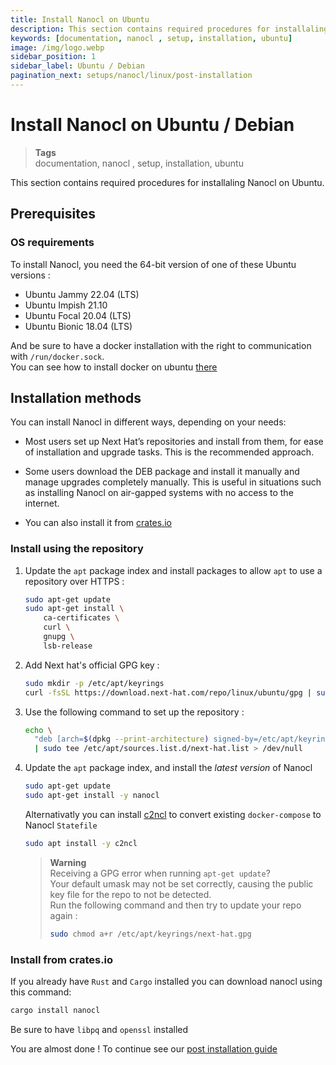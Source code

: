 ```yaml
---
title: Install Nanocl on Ubuntu
description: This section contains required procedures for installaling Nanocl on Ubuntu.
keywords: [documentation, nanocl , setup, installation, ubuntu]
image: /img/logo.webp
sidebar_position: 1
sidebar_label: Ubuntu / Debian
pagination_next: setups/nanocl/linux/post-installation
---
```


# Install Nanocl on Ubuntu / Debian

> **Tags** <br />
> documentation, nanocl , setup, installation, ubuntu

This section contains required procedures for installaling Nanocl on Ubuntu.

## Prerequisites

### OS requirements

To install Nanocl, you need the 64-bit version of one of these Ubuntu versions :

- Ubuntu Jammy 22.04 (LTS)
- Ubuntu Impish 21.10
- Ubuntu Focal 20.04 (LTS)
- Ubuntu Bionic 18.04 (LTS)

And be sure to have a docker installation with the right to communication with `/run/docker.sock`. <br />
You can see how to install docker on ubuntu [there](https://docs.docker.com/engine/install/ubuntu)

## Installation methods

You can install Nanocl in different ways, depending on your needs:

- Most users set up Next Hat’s repositories and install from them, for ease of
  installation and upgrade tasks. This is the recommended approach.

- Some users download the DEB package and install it manually and manage
  upgrades completely manually. This is useful in situations such as installing
  Nanocl on air-gapped systems with no access to the internet.

- You can also install it from [crates.io](https://crates.io/crates/nanocl)

### Install using the repository

1. Update the `apt` package index and install packages to allow `apt` to use a
   repository over HTTPS :

   ```sh
   sudo apt-get update
   sudo apt-get install \
       ca-certificates \
       curl \
       gnupg \
       lsb-release
   ```

2. Add Next hat's official GPG key :

   ```sh
   sudo mkdir -p /etc/apt/keyrings
   curl -fsSL https://download.next-hat.com/repo/linux/ubuntu/gpg | sudo gpg --dearmor -o /etc/apt/keyrings/next-hat.gpg
   ```

3. Use the following command to set up the repository :

   ```sh
   echo \
     "deb [arch=$(dpkg --print-architecture) signed-by=/etc/apt/keyrings/next-hat.gpg] https://download.next-hat.com/repo/linux/ubuntu stable main" \
     | sudo tee /etc/apt/sources.list.d/next-hat.list > /dev/null
   ```

4. Update the `apt` package index, and install the _latest version_ of Nanocl

   ```sh
   sudo apt-get update
   sudo apt-get install -y nanocl
   ```

   Alternativatly you can install [c2ncl](/docs/references/c2ncl/cli.md) to convert existing `docker-compose` to Nanocl `Statefile`

   ```sh
   sudo apt install -y c2ncl
   ```

   > **Warning** <br />
   > Receiving a GPG error when running `apt-get update`? <br />
   > Your default umask may not be set correctly, causing the public key file for the repo to not be detected. <br />
   > Run the following command and then try to update your repo again : <br />
   > ```sh
   > sudo chmod a+r /etc/apt/keyrings/next-hat.gpg
   > ```

### Install from crates.io

If you already have `Rust` and `Cargo` installed you can download nanocl using this command:

```sh
cargo install nanocl
```

Be sure to have `libpq` and `openssl` installed

You are almost done !
To continue see our [post installation guide](/docs/setups/nanocl/linux/post-installation.md)
